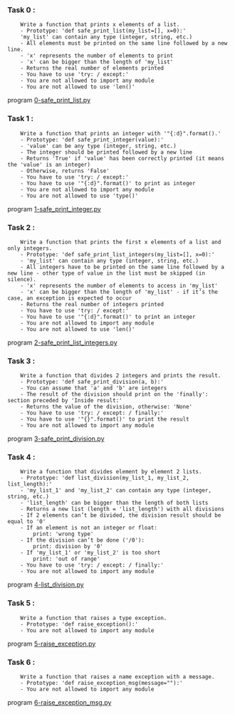### Task 0 :
        Write a function that prints x elements of a list.
        - Prototype: 'def safe_print_list(my_list=[], x=0):'
        'my_list' can contain any type (integer, string, etc.)
        - All elements must be printed on the same line followed by a new line.
        - 'x' represents the number of elements to print
        - 'x' can be bigger than the length of 'my_list'
        - Returns the real number of elements printed
        - You have to use 'try: / except:'
        - You are not allowed to import any module
        - You are not allowed to use 'len()'
program [0-safe_print_list.py](https://github.com/Mylliah/holbertonschool-higher_level_programming/blob/main/python-exceptions/0-safe_print_list.py)

### Task 1 :
        Write a function that prints an integer with '"{:d}".format().'
        - Prototype: 'def safe_print_integer(value):'
        - 'value' can be any type (integer, string, etc.)
        - The integer should be printed followed by a new line
        - Returns 'True' if 'value' has been correctly printed (it means the 'value' is an integer)
        - Otherwise, returns 'False'
        - You have to use 'try: / except:'
        - You have to use '"{:d}".format()' to print as integer
        - You are not allowed to import any module
        - You are not allowed to use 'type()'
program [1-safe_print_integer.py](https://github.com/Mylliah/holbertonschool-higher_level_programming/blob/main/python-exceptions/1-safe_print_integer.py)

### Task 2 :
        Write a function that prints the first x elements of a list and only integers.
        - Prototype: 'def safe_print_list_integers(my_list=[], x=0):'
        - 'my_list' can contain any type (integer, string, etc.)
        - All integers have to be printed on the same line followed by a new line - other type of value in the list must be skipped (in silence).
        - 'x' represents the number of elements to access in 'my_list'
        - 'x' can be bigger than the length of 'my_list' - if it’s the case, an exception is expected to occur
        - Returns the real number of integers printed
        - You have to use 'try: / except:'
        - You have to use '"{:d}".format()' to print an integer
        - You are not allowed to import any module
        - You are not allowed to use 'len()'
program [2-safe_print_list_integers.py](https://github.com/Mylliah/holbertonschool-higher_level_programming/blob/main/python-exceptions/2-safe_print_list_integers.py)

### Task 3 :
        Write a function that divides 2 integers and prints the result.
        - Prototype: 'def safe_print_division(a, b):'
        - You can assume that 'a' and 'b' are integers
        - The result of the division should print on the 'finally': section preceded by 'Inside result:'
        - Returns the value of the division, otherwise: 'None'
        - You have to use 'try: / except: / finally:'
        - You have to use '"{}".format()' to print the result
        - You are not allowed to import any module
program [3-safe_print_division.py](https://github.com/Mylliah/holbertonschool-higher_level_programming/blob/main/python-exceptions/3-safe_print_division.py)

### Task 4 :
        Write a function that divides element by element 2 lists.
        - Prototype: 'def list_division(my_list_1, my_list_2, list_length):'
        - 'my_list_1' and 'my_list_2' can contain any type (integer, string, etc.)
        - 'list_length' can be bigger than the length of both lists
        - Returns a new list (length = 'list_length') with all divisions
        - If 2 elements can’t be divided, the division result should be equal to '0'
        - If an element is not an integer or float:
            print: 'wrong type'
        - If the division can’t be done ('/0'):
            print: division by '0'
        - If 'my_list_1' or 'my_list_2' is too short
            print: 'out of range'
        - You have to use 'try: / except: / finally:'
        - You are not allowed to import any module
program [4-list_division.py](https://github.com/Mylliah/holbertonschool-higher_level_programming/blob/main/python-exceptions/4-list_division.py)

### Task 5 :
        Write a function that raises a type exception.
        - Prototype: 'def raise_exception():'
        - You are not allowed to import any module
program [5-raise_exception.py](https://github.com/Mylliah/holbertonschool-higher_level_programming/blob/main/python-exceptions/5-raise_exception.py)

### Task 6 :
        Write a function that raises a name exception with a message.
        - Prototype: 'def raise_exception_msg(message=""):'
        - You are not allowed to import any module
program [6-raise_exception_msg.py](https://github.com/Mylliah/holbertonschool-higher_level_programming/blob/main/python-exceptions/6-raise_exception_msg.py)
